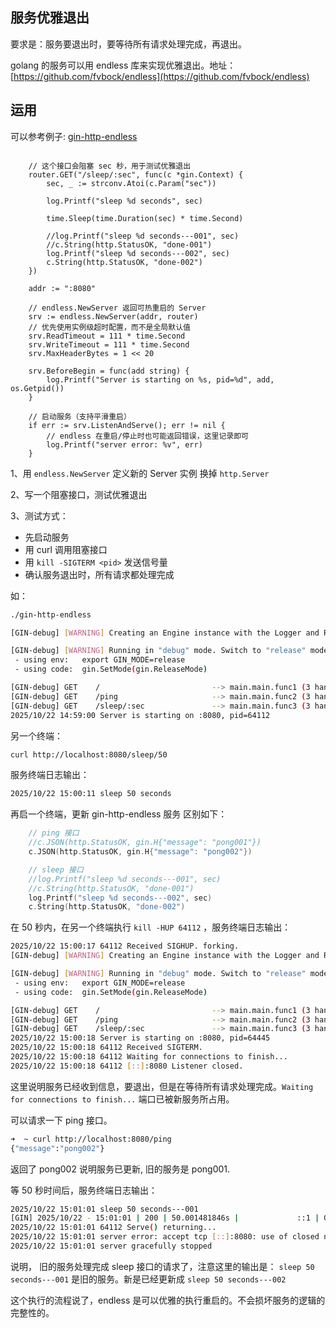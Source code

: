 
## 服务优雅退出

要求是：服务要退出时，要等待所有请求处理完成，再退出。

golang 的服务可以用 endless 库来实现优雅退出。地址：[https://github.com/fvbock/endless](https://github.com/fvbock/endless)

## 运用

可以参考例子: [gin-http-endless](./gin-http-endless/main.go)

```golang 

    // 这个接口会阻塞 sec 秒，用于测试优雅退出
	router.GET("/sleep/:sec", func(c *gin.Context) {
		sec, _ := strconv.Atoi(c.Param("sec"))

		log.Printf("sleep %d seconds", sec)

		time.Sleep(time.Duration(sec) * time.Second)

		//log.Printf("sleep %d seconds---001", sec)
		//c.String(http.StatusOK, "done-001")
		log.Printf("sleep %d seconds---002", sec)
		c.String(http.StatusOK, "done-002")
	})

    addr := ":8080"

	// endless.NewServer 返回可热重启的 Server
	srv := endless.NewServer(addr, router)
	// 优先使用实例级超时配置，而不是全局默认值
	srv.ReadTimeout = 111 * time.Second
	srv.WriteTimeout = 111 * time.Second
	srv.MaxHeaderBytes = 1 << 20

	srv.BeforeBegin = func(add string) {
		log.Printf("Server is starting on %s, pid=%d", add, os.Getpid())
	}

	// 启动服务（支持平滑重启）
	if err := srv.ListenAndServe(); err != nil {
		// endless 在重启/停止时也可能返回错误，这里记录即可
		log.Printf("server error: %v", err)
	}

```

1、用 `endless.NewServer` 定义新的 Server 实例 换掉 `http.Server`

2、写一个阻塞接口，测试优雅退出

3、测试方式：

- 先启动服务
- 用 curl 调用阻塞接口
- 用 `kill -SIGTERM <pid>` 发送信号量
- 确认服务退出时，所有请求都处理完成

如： 

```sh 
./gin-http-endless

[GIN-debug] [WARNING] Creating an Engine instance with the Logger and Recovery middleware already attached.

[GIN-debug] [WARNING] Running in "debug" mode. Switch to "release" mode in production.
 - using env:	export GIN_MODE=release
 - using code:	gin.SetMode(gin.ReleaseMode)

[GIN-debug] GET    /                         --> main.main.func1 (3 handlers)
[GIN-debug] GET    /ping                     --> main.main.func2 (3 handlers)
[GIN-debug] GET    /sleep/:sec               --> main.main.func3 (3 handlers)
2025/10/22 14:59:00 Server is starting on :8080, pid=64112
```
另一个终端：

```sh
curl http://localhost:8080/sleep/50
```

服务终端日志输出：

```sh 
2025/10/22 15:00:11 sleep 50 seconds
```
再启一个终端，更新 gin-http-endless 服务
区别如下： 

```go
	// ping 接口
	//c.JSON(http.StatusOK, gin.H{"message": "pong001"})
	c.JSON(http.StatusOK, gin.H{"message": "pong002"})

	// sleep 接口
	//log.Printf("sleep %d seconds---001", sec)
	//c.String(http.StatusOK, "done-001")
	log.Printf("sleep %d seconds---002", sec)
	c.String(http.StatusOK, "done-002")

```

在 50 秒内，在另一个终端执行 `kill -HUP 64112` ，服务终端日志输出：
```sh 
2025/10/22 15:00:17 64112 Received SIGHUP. forking.
[GIN-debug] [WARNING] Creating an Engine instance with the Logger and Recovery middleware already attached.

[GIN-debug] [WARNING] Running in "debug" mode. Switch to "release" mode in production.
 - using env:	export GIN_MODE=release
 - using code:	gin.SetMode(gin.ReleaseMode)

[GIN-debug] GET    /                         --> main.main.func1 (3 handlers)
[GIN-debug] GET    /ping                     --> main.main.func2 (3 handlers)
[GIN-debug] GET    /sleep/:sec               --> main.main.func3 (3 handlers)
2025/10/22 15:00:18 Server is starting on :8080, pid=64445
2025/10/22 15:00:18 64112 Received SIGTERM.
2025/10/22 15:00:18 64112 Waiting for connections to finish...
2025/10/22 15:00:18 64112 [::]:8080 Listener closed.

```
这里说明服务已经收到信息，要退出，但是在等待所有请求处理完成。`Waiting for connections to finish...`
端口已被新服务所占用。 

可以请求一下 ping 接口。

```sh 
➜  ~ curl http://localhost:8080/ping
{"message":"pong002"}
```
返回了 pong002 说明服务已更新, 旧的服务是 pong001.

等 50 秒时间后，服务终端日志输出：

```sh 
2025/10/22 15:01:01 sleep 50 seconds---001
[GIN] 2025/10/22 - 15:01:01 | 200 | 50.001481846s |             ::1 | GET      "/sleep/50"
2025/10/22 15:01:01 64112 Serve() returning...
2025/10/22 15:01:01 server error: accept tcp [::]:8080: use of closed network connection
2025/10/22 15:01:01 server gracefully stopped

```
说明， 旧的服务处理完成 sleep 接口的请求了，注意这里的输出是： `sleep 50 seconds---001` 是旧的服务。新是已经更新成 `sleep 50 seconds---002`

这个执行的流程说了，endless 是可以优雅的执行重启的。不会损坏服务的逻辑的完整性的。 




